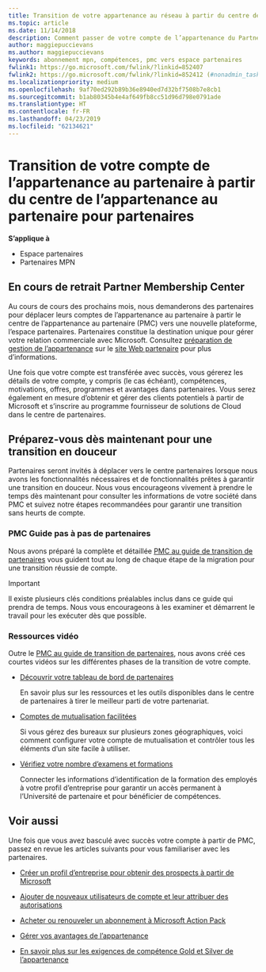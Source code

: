 ```yaml
---
title: Transition de votre appartenance au réseau à partir du centre de l’appartenance au partenaire pour partenaires
ms.topic: article
ms.date: 11/14/2018
description: Comment passer de votre compte de l’appartenance du Partner Membership Center au Partner Center.
author: maggiepuccievans
ms.author: maggiepuccievans
keywords: abonnement mpn, compétences, pmc vers espace partenaires
fwlink1: https://go.microsoft.com/fwlink/?linkid=852407
fwlink2: https://go.microsoft.com/fwlink/?linkid=852412 (#nonadmin_tasks)
ms.localizationpriority: medium
ms.openlocfilehash: 9af70ed292b89b36e8940ed7d32bf7508b7e8cb1
ms.sourcegitcommit: b1ab80345b4e4af649fb8cc51d96d798e0791ade
ms.translationtype: HT
ms.contentlocale: fr-FR
ms.lasthandoff: 04/23/2019
ms.locfileid: "62134621"
---
```

# <a name="transition-your-partner-membership-account-from-partner-membership-center-to-partner-center"></a>Transition de votre compte de l’appartenance au partenaire à partir du centre de l’appartenance au partenaire pour partenaires

**S’applique à**

- Espace partenaires
- Partenaires MPN

## <a name="partner-membership-center-being-retired"></a>En cours de retrait Partner Membership Center

Au cours de cours des prochains mois, nous demanderons des partenaires pour déplacer leurs comptes de l’appartenance au partenaire à partir le centre de l’appartenance au partenaire (PMC) vers une nouvelle plateforme, l’espace partenaires. Partenaires constitue la destination unique pour gérer votre relation commerciale avec Microsoft. Consultez [préparation de gestion de l’appartenance](https://partner.microsoft.com/support/partner-center-help) sur le [site Web partenaire](https://partner.microsoft.com/commercial) pour plus d’informations.

Une fois que votre compte est transférée avec succès, vous gérerez les détails de votre compte, y compris (le cas échéant), compétences, motivations, offres, programmes et avantages dans partenaires. Vous serez également en mesure d’obtenir et gérer des clients potentiels à partir de Microsoft et s’inscrire au programme fournisseur de solutions de Cloud dans le centre de partenaires.

## <a name="prepare-now-for-a-smooth-transition"></a>Préparez-vous dès maintenant pour une transition en douceur

Partenaires seront invités à déplacer vers le centre partenaires lorsque nous avons les fonctionnalités nécessaires et de fonctionnalités prêtes à garantir une transition en douceur. Nous vous encourageons vivement à prendre le temps dès maintenant pour consulter les informations de votre société dans PMC et suivez notre étapes recommandées pour garantir une transition sans heurts de compte.

### <a name="pmc-to-partner-center-step-by-step-guide"></a>PMC Guide pas à pas de partenaires

Nous avons préparé la complète et détaillée [PMC au guide de transition de partenaires](https://assetsprod.microsoft.com/mpn/en-us/membership-account-set-up-guide.pdf) vous guident tout au long de chaque étape de la migration pour une transition réussie de compte.

>[!IMPORTANT]
>Il existe plusieurs clés conditions préalables inclus dans ce guide qui prendra de temps. Nous vous encourageons à les examiner et démarrent le travail pour les exécuter dès que possible.

### <a name="video-resources"></a>Ressources vidéo

Outre le [PMC au guide de transition de partenaires](https://assetsprod.microsoft.com/mpn/en-us/membership-account-set-up-guide.pdf), nous avons créé ces courtes vidéos sur les différentes phases de la transition de votre compte. 

- [Découvrir votre tableau de bord de partenaires](https://partner.microsoft.com/support/partner-center-help)
 
  En savoir plus sur les ressources et les outils disponibles dans le centre de partenaires à tirer le meilleur parti de votre partenariat.

- [Comptes de mutualisation facilitées](https://partner.microsoft.com/support/partner-center-help)
 
  Si vous gérez des bureaux sur plusieurs zones géographiques, voici comment configurer votre compte de mutualisation et contrôler tous les éléments d’un site facile à utiliser.

- [Vérifiez votre nombre d’examens et formations](https://partner.microsoft.com/support/partner-center-help)

  Connecter les informations d’identification de la formation des employés à votre profil d’entreprise pour garantir un accès permanent à l’Université de partenaire et pour bénéficier de compétences.

## <a name="see-also"></a>Voir aussi

Une fois que vous avez basculé avec succès votre compte à partir de PMC, passez en revue les articles suivants pour vous familiariser avec les partenaires.

-   [Créer un profil d’entreprise pour obtenir des prospects à partir de Microsoft](create-a-marketing-profile.md)

-   [Ajouter de nouveaux utilisateurs de compte et leur attribuer des autorisations](create-user-accounts-and-set-permissions.md)

-   [Acheter ou renouveler un abonnement à Microsoft Action Pack](mpn-get-action-pack.md)

-   [Gérer vos avantages de l’appartenance](manage-your-partner-network-benefits.md)

-   [En savoir plus sur les exigences de compétence Gold et Silver de l’appartenance](https://partner.microsoft.com/membership/competencies)





